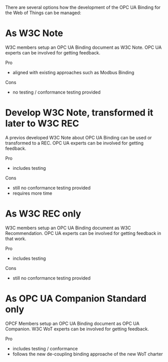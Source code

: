 There are several options how the development of the OPC UA Binding for the Web of Things can be managed:

# As W3C Note
W3C members setup an OPC UA Binding document as W3C Note. OPC UA experts can be involved for getting feedback.

Pro
* aligned with existing approaches such as Modbus Binding

Cons
* no testing / conformance testing provided

# Develop W3C Note, transformed it later to W3C REC
A previos developed W3C Note about OPC UA Binding can be used or transformed to a REC. OPC UA experts can be involved for getting feedback. 

Pro
*  includes testing

Cons
* still no conformance testing provided
* requires more time 


# As W3C REC only
W3C members setup an OPC UA Binding document as W3C Recommendation. OPC UA experts can be involved for getting feedback in that work. 

Pro
*  includes testing

Cons
* still no conformance testing provided

# As OPC UA Companion Standard only
OPCF Members setup an OPC UA Binding document as OPC UA Companion. W3C WoT experts can be involved for getting feedback.

Pro
*  includes testing / conformance
*  follows the new de-coupling binding approache of the new WoT charter 

